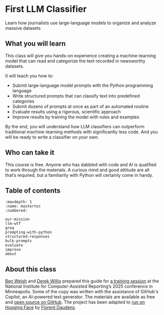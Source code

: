 # First LLM Classifier

Learn how journalists use large-language models to organize and analyze massive datasets

## What you will learn

This class will give you hands-on experience creating a machine-learning model that can read and categorize the text recorded in newsworthy datasets.

It will teach you how to:

* Submit large-language model prompts with the Python programming language
* Write structured prompts that can classify text into predefined categories
* Submit dozens of prompts at once as part of an automated routine
* Evaluate results using a rigorous, scientific approach
* Improve results by training the model with rules and examples

By the end, you will understand how LLM classifiers can outperform traditional machine-learning methods with significantly less code. And you will be ready to write a classifier on your own.

## Who can take it

This course is free. Anyone who has dabbled with code and AI is qualified to work through the materials. A curious mind and good attitude are all that’s required, but a familiarity with Python will certainly come in handy.

## Table of contents

```{toctree}
:maxdepth: 1
:name: mastertoc
:numbered:

our-mission
llm-wtf
groq
prompting-with-python
structured-responses
bulk-prompts
evaluate
improve
about
```

## About this class

[Ben Welsh](https://palewi.re/who-is-ben-welsh/) and [Derek Willis](https://thescoop.org/about/) prepared this guide for [a training session](https://schedules.ire.org/nicar-2025/index.html#2045) at the National Institute for Computer-Assisted Reporting’s 2025 conference in Minneapolis. Some of the copy was written with the assistance of GitHub's Copilot, an AI-powered text generator. The materials are available as free and [open source on GitHub](https://github.com/palewire/first-llm-classifier). The project has been adapted to [run on Hugging Face](https://huggingface.co/spaces/JournalistsonHF/first-llm-classifier) by [Florent Daudens](https://www.linkedin.com/in/fdaudens/).
